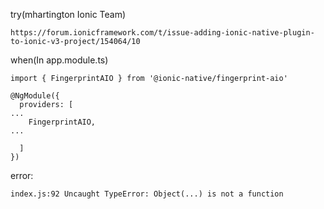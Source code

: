 try(mhartington Ionic Team) 

``` 
https://forum.ionicframework.com/t/issue-adding-ionic-native-plugin-to-ionic-v3-project/154064/10
```

when(In app.module.ts)

```angular2
import { FingerprintAIO } from '@ionic-native/fingerprint-aio'

@NgModule({
  providers: [
...
    FingerprintAIO,
...

  ]
})
```
error: 
```
index.js:92 Uncaught TypeError: Object(...) is not a function
```
